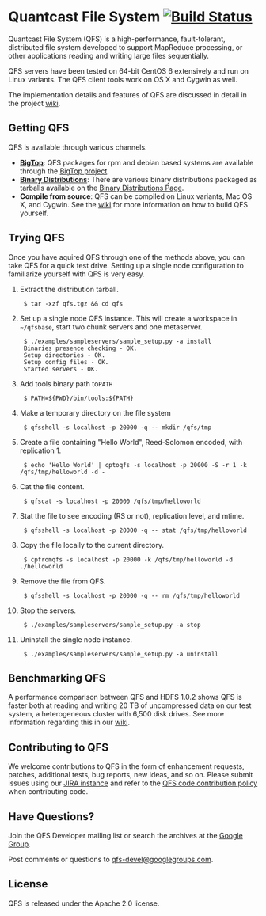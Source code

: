 Quantcast File System [![Build Status](https://travis-ci.org/quantcast/qfs.svg?branch=master)](https://travis-ci.org/quantcast/qfs)
================================================================================
Quantcast File System (QFS) is a high-performance, fault-tolerant, distributed
file system developed to support MapReduce processing, or other applications
reading and writing large files sequentially.

QFS servers have been tested on 64-bit CentOS 6 extensively and run on Linux
variants. The QFS client tools work on OS X and Cygwin as well.

The implementation details and features of QFS are discussed in detail in the
project [wiki](https://github.com/quantcast/qfs/wiki/Introduction-To-QFS).

Getting QFS
-----------
QFS is available through various channels.

- **[BigTop][bigtop]**: QFS packages for rpm and debian
  based systems are available through the [BigTop project][packages].
- **[Binary Distributions][bd]**: There are various binary distributions
  packaged as tarballs available on the [Binary Distributions Page][bd].
- **Compile from source**: QFS can be compiled on Linux variants, Mac OS X, and
  Cygwin. See the [wiki][develop] for more information on how to build QFS
  yourself.

Trying QFS
----------
Once you have aquired QFS through one of the methods above, you can take QFS for
a quick test drive. Setting up a single node configuration to familiarize
yourself with QFS is very easy.

1. Extract the distribution tarball.

        $ tar -xzf qfs.tgz && cd qfs

1. Set up a single node QFS instance. This will create a workspace in
`~/qfsbase`, start two chunk servers and one metaserver.

        $ ./examples/sampleservers/sample_setup.py -a install
        Binaries presence checking - OK.
        Setup directories - OK.
        Setup config files - OK.
        Started servers - OK.

1. Add tools binary path to`PATH`

        $ PATH=${PWD}/bin/tools:${PATH}

1. Make a temporary directory on the file system

        $ qfsshell -s localhost -p 20000 -q -- mkdir /qfs/tmp

1. Create a file containing "Hello World", Reed-Solomon encoded, with
replication 1.

        $ echo 'Hello World' | cptoqfs -s localhost -p 20000 -S -r 1 -k /qfs/tmp/helloworld -d -

1. Cat the file content.

        $ qfscat -s localhost -p 20000 /qfs/tmp/helloworld

1. Stat the file to see encoding (RS or not), replication level, and mtime.

        $ qfsshell -s localhost -p 20000 -q -- stat /qfs/tmp/helloworld

1. Copy the file locally to the current directory.

        $ cpfromqfs -s localhost -p 20000 -k /qfs/tmp/helloworld -d ./helloworld

1. Remove the file from QFS.

        $ qfsshell -s localhost -p 20000 -q -- rm /qfs/tmp/helloworld

1. Stop the servers.

        $ ./examples/sampleservers/sample_setup.py -a stop

1. Uninstall the single node instance.

        $ ./examples/sampleservers/sample_setup.py -a uninstall

Benchmarking QFS
----------------
A performance comparison between QFS and HDFS 1.0.2 shows QFS is faster both at
reading and writing 20 TB of uncompressed data on our test system, a
heterogeneous cluster with 6,500 disk drives. See more information regarding
this in our [wiki][perf].

Contributing to QFS
-------------------
We welcome contributions to QFS in the form of enhancement requests, patches,
additional tests, bug reports, new ideas, and so on. Please submit issues using
our [JIRA instance][issues] and refer to the [QFS code contribution policy][ccp]
when contributing code.

Have Questions?
---------------
Join the QFS Developer mailing list or search the archives at the
[Google Group](http://groups.google.com/group/qfs-devel).

Post comments or questions to qfs-devel@googlegroups.com.

License
--------
QFS is released under the Apache 2.0 license.

[bd]: https://github.com/quantcast/qfs/wiki/Binary-Distributions
[bigtop]: https://bigtop.apache.org/
[ccp]: https://github.com/quantcast/qfs/wiki/Code-Contribution-Policy
[issues]: https://quantcast.atlassian.net
[packages]: https://ci.bigtop.apache.org/view/Packages/job/Bigtop-trunk-packages
[perf]: https://github.com/quantcast/qfs/wiki/Performance-Comparison-to-HDFS
[develop]: https://github.com/quantcast/qfs/wiki/Developer-Documentation
